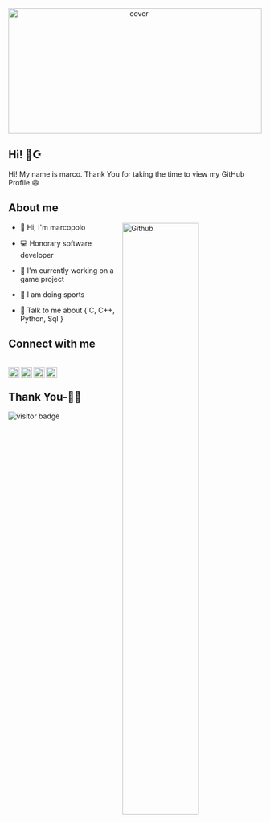 <div align="center">
<img width="100%" height = "250px" src="https://technosoftacademy.io/wp-content/uploads/2018/08/web-developement-banner.png" alt="cover" />
</div>

## Hi! 👋☪
Hi! My name is marco. Thank You for taking the time to view my GitHub Profile 😄

## About me
<img width="55%" align="right" alt="Github" src="https://raw.githubusercontent.com/onimur/.github/master/.resources/git-header.svg" />

- 👋 Hi, I'm marcopolo

- 💻 Honorary software developer 

- 🔭 I'm currently working on a game project

- 💪 I am doing sports 

- 💬 Talk to me about { C, C++, Python, Sql }

## Connect with me

<br/>
<a href="https://join.skype.com/invite/HNfpPHffUH9k">
  <img align="left" alt="Unnamed | Skype" width="22px" src="https://cdn.jsdelivr.net/npm/simple-icons@3.13.0/icons/skype.svg" />
</a>
<a href="https://www.facebook.com/marcopolo.3423/">
  <img align="left" alt="Unnamed | Facebook" width="22px" src="https://cdn.jsdelivr.net/npm/simple-icons@3.13.0/icons/facebook.svg" />
</a>
<a href="https://wa.me/+905469722430">
  <img align="left" alt="whatsapp" width="22px" src="https://cdn.jsdelivr.net/npm/simple-icons@3.5.0/icons/whatsapp.svg" />
</a>
<a href="https://discord.com/channels/@unnamed#1267">
  <img align="left" alt="Discord | unnamed#1267" width="22px" src="https://cdn.jsdelivr.net/npm/simple-icons@3.13.0/icons/discord.svg" />
</a>
<br/>

## Thank You-🙏🏼

<p>
<img src="https://visitor-badge.laobi.icu/badge?page_id=HackerWaSi" alt="visitor badge"/>
</p>
